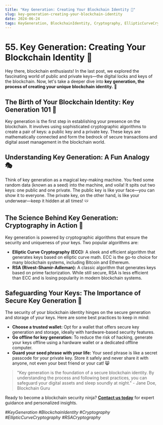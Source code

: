 ```yaml
---
title: "Key Generation: Creating Your Blockchain Identity 🔑"
slug: key-generation-creating-your-blockchain-identity
date: 2024-06-24
tags: KeyGeneration, BlockchainIdentity, Cryptography, EllipticCurveCryptography, RSACryptography
---
```


# 55. Key Generation: Creating Your Blockchain Identity 🔑

Hey there, blockchain enthusiasts! In the last post, we explored the fascinating world of public and private keys—the digital locks and keys of the blockchain. Now, let's take a deeper dive into **key generation, the process of creating your unique blockchain identity.** 🌟

## The Birth of Your Blockchain Identity: Key Generation 101 🐣

Key generation is the first step in establishing your presence on the blockchain. It involves using sophisticated cryptographic algorithms to create a pair of keys: a public key and a private key. These keys are mathematically connected and form the bedrock of secure transactions and digital asset management in the blockchain world.

## Understanding Key Generation: A Fun Analogy 🎭

Think of key generation as a magical key-making machine. You feed some random data (known as a seed) into the machine, and voila! It spits out two keys: one public and one private. The public key is like your face—you can show it to everyone. The private key, on the other hand, is like your underwear—keep it hidden at all times! 🩲

## The Science Behind Key Generation: Cryptography in Action 🔬

Key generation is powered by cryptographic algorithms that ensure the security and uniqueness of your keys. Two popular algorithms are:

- **Elliptic Curve Cryptography (ECC):** A sleek and efficient algorithm that generates keys based on elliptic curve math. ECC is the go-to choice for many blockchain systems, including Bitcoin and Ethereum.
- **RSA (Rivest-Shamir-Adleman):** A classic algorithm that generates keys based on prime factorization. While still secure, RSA is less efficient than ECC and is losing popularity in modern blockchain systems.

## Safeguarding Your Keys: The Importance of Secure Key Generation 🔐

The security of your blockchain identity hinges on the secure generation and storage of your keys. Here are some best practices to keep in mind:

- **Choose a trusted wallet:** Opt for a wallet that offers secure key generation and storage, ideally with hardware-based security features.
- **Go offline for key generation:** To reduce the risk of hacking, generate your keys offline using a hardware wallet or a dedicated offline computer.
- **Guard your seed phrase with your life:** Your seed phrase is like a secret passcode for your private key. Store it safely and never share it with anyone, not even your best friend or your cat! 😸

> "Key generation is the foundation of a secure blockchain identity. By understanding the process and following best practices, you can safeguard your digital assets and sleep soundly at night." - Jane Doe, Blockchain Guru

Ready to become a blockchain security ninja? **[Contact us today](https://yourbrand.com/contact)** for expert guidance and personalized insights.

*#KeyGeneration #BlockchainIdentity #Cryptography #EllipticCurveCryptography #RSACryptography*
